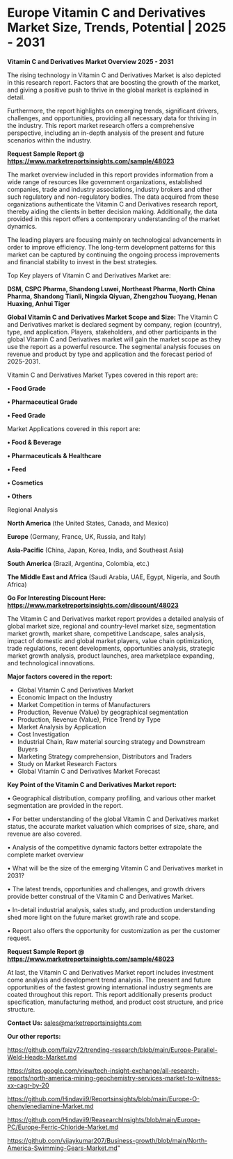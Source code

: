 # Europe Vitamin C and Derivatives Market Size, Trends, Potential | 2025 - 2031

<Strong> Vitamin C and Derivatives Market Overview 2025 - 2031</strong>

The rising technology in Vitamin C and Derivatives Market is also depicted in this research report. Factors that are boosting the growth of the market, and giving a positive push to thrive in the global market is explained in detail.

Furthermore, the report highlights on emerging trends, significant drivers, challenges, and opportunities, providing all necessary data for thriving in the industry. This report market research offers a comprehensive perspective, including an in-depth analysis of the present and future scenarios within the industry.

<strong>Request Sample Report @ <a href=https://www.marketreportsinsights.com/sample/48023>https://www.marketreportsinsights.com/sample/48023</a></strong>

The market overview included in this report provides information from a wide range of resources like government organizations, established companies, trade and industry associations, industry brokers and other such regulatory and non-regulatory bodies. The data acquired from these organizations authenticate the Vitamin C and Derivatives research report, thereby aiding the clients in better decision making. Additionally, the data provided in this report offers a contemporary understanding of the market dynamics.

The leading players are focusing mainly on technological advancements in order to improve efficiency. The long-term development patterns for this market can be captured by continuing the ongoing process improvements and financial stability to invest in the best strategies.

Top Key players of Vitamin C and Derivatives Market are:

<strong>DSM, CSPC Pharma, Shandong Luwei, Northeast Pharma, North China Pharma, Shandong Tianli, Ningxia Qiyuan, Zhengzhou Tuoyang, Henan Huaxing, Anhui Tiger</strong>

<strong><b>Global Vitamin C and Derivatives Market Scope and Size:</b></strong>
The Vitamin C and Derivatives market is declared segment by company, region (country), type, and application. Players, stakeholders, and other participants in the global Vitamin C and Derivatives market will gain the market scope as they use the report as a powerful resource. The segmental analysis focuses on revenue and product by type and application and the forecast period of 2025-2031.

Vitamin C and Derivatives Market Types covered in this report are:

<strong>•  Food Grade

•  Pharmaceutical Grade

•  Feed Grade</strong>

Market Applications covered in this report are:

<strong>•  Food & Beverage

•  Pharmaceuticals & Healthcare

•  Feed

•  Cosmetics

•  Others</strong> 

Regional Analysis

<strong>North America</strong> (the United States, Canada, and Mexico)

<strong>Europe</strong> (Germany, France, UK, Russia, and Italy)

<strong>Asia-Pacific</strong> (China, Japan, Korea, India, and Southeast Asia)

<strong>South America</strong> (Brazil, Argentina, Colombia, etc.)

<strong>The Middle East and Africa</strong> (Saudi Arabia, UAE, Egypt, Nigeria, and South Africa)

<strong>Go For Interesting Discount Here: <a href=https://www.marketreportsinsights.com/discount/48023>https://www.marketreportsinsights.com/discount/48023</a></strong>

The Vitamin C and Derivatives market report provides a detailed analysis of global market size, regional and country-level market size, segmentation market growth, market share, competitive Landscape, sales analysis, impact of domestic and global market players, value chain optimization, trade regulations, recent developments, opportunities analysis, strategic market growth analysis, product launches, area marketplace expanding, and technological innovations.

<strong><b>Major factors covered in the report:</b></strong>
<ul>
  <li>Global Vitamin C and Derivatives Market </li>
  <li>Economic Impact on the Industry</li>
  <li>Market Competition in terms of Manufacturers</li>
  <li>Production, Revenue (Value) by geographical segmentation</li>
  <li>Production, Revenue (Value), Price Trend by Type</li>
  <li>Market Analysis by Application</li>
  <li>Cost Investigation</li>
  <li>Industrial Chain, Raw material sourcing strategy and Downstream Buyers</li>
  <li>Marketing Strategy comprehension, Distributors and Traders</li>
  <li>Study on Market Research Factors</li>
  <li>Global Vitamin C and Derivatives Market Forecast</li>
</ul>

<strong><b>Key Point of the Vitamin C and Derivatives Market report:</b></strong>

• Geographical distribution, company profiling, and various other market segmentation are provided in the report.

• For better understanding of the global Vitamin C and Derivatives market status, the accurate market valuation which comprises of size, share, and revenue are also covered.

• Analysis of the competitive dynamic factors better extrapolate the complete market overview

• What will be the size of the emerging Vitamin C and Derivatives market in 2031?

• The latest trends, opportunities and challenges, and growth drivers provide better construal of the Vitamin C and Derivatives Market.

• In-detail industrial analysis, sales study, and production understanding shed more light on the future market growth rate and scope.

• Report also offers the opportunity for customization as per the customer request.

<strong>Request Sample Report @ <a href=https://www.marketreportsinsights.com/sample/48023>https://www.marketreportsinsights.com/sample/48023</a></strong>

At last, the Vitamin C and Derivatives Market report includes investment come analysis and development trend analysis. The present and future opportunities of the fastest growing international industry segments are coated throughout this report. This report additionally presents product specification, manufacturing method, and product cost structure, and price structure.

<strong>Contact Us:</strong>
sales@marketreportsinsights.com

<strong>Our other reports:</strong>

<a href=https://github.com/faizy72/trending-research/blob/main/Europe-Parallel-Weld-Heads-Market.md>https://github.com/faizy72/trending-research/blob/main/Europe-Parallel-Weld-Heads-Market.md</a>

<a href=https://sites.google.com/view/tech-insight-exchange/all-research-reports/north-america-mining-geochemistry-services-market-to-witness-xx-cagr-by-20>https://sites.google.com/view/tech-insight-exchange/all-research-reports/north-america-mining-geochemistry-services-market-to-witness-xx-cagr-by-20</a>

<a href=https://github.com/Hindavii9/Reportsinsights/blob/main/Europe-O-phenylenediamine-Market.md>https://github.com/Hindavii9/Reportsinsights/blob/main/Europe-O-phenylenediamine-Market.md</a>

<a href=https://github.com/Hindavii9/ReasearchInsights/blob/main/Europe-PC/Europe-Ferric-Chloride-Market.md>https://github.com/Hindavii9/ReasearchInsights/blob/main/Europe-PC/Europe-Ferric-Chloride-Market.md</a>

<a href=https://github.com/vijaykumar207/Business-growth/blob/main/North-America-Swimming-Gears-Market.md>https://github.com/vijaykumar207/Business-growth/blob/main/North-America-Swimming-Gears-Market.md</a>"
